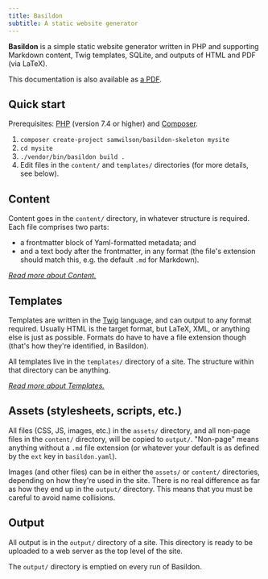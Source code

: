 ```yaml
---
title: Basildon
subtitle: A static website generator
---
```


**Basildon** is a simple static website generator
written in PHP and supporting Markdown content, Twig templates,
SQLite, and outputs of HTML and PDF (via LaTeX).

This documentation is also available as [a PDF](basildon-docs.pdf).

## Quick start

Prerequisites: [PHP](https://www.php.net/) (version 7.4 or higher) and [Composer](https://getcomposer.org/).

1. `composer create-project samwilson/basildon-skeleton mysite`
2. `cd mysite`
3. `./vendor/bin/basildon build .`
4. Edit files in the `content/` and `templates/` directories (for more details, see below).

## Content

Content goes in the `content/` directory, in whatever structure is required.
Each file comprises two parts:

* a frontmatter block of Yaml-formatted metadata; and
* and a text body after the frontmatter, in any format
  (the file's extension should match this, e.g. the default `.md` for Markdown).

*[Read more about Content.](content.html)*

## Templates

Templates are written in the [Twig](https://twig.symfony.com/) language, and can output to any format required.
Usually HTML is the target format, but LaTeX, XML, or anything else is just as possible.
Formats do have to have a file extension though (that's how they're identified, in Basildon).

All templates live in the `templates/` directory of a site.
The structure within that directory can be anything.

*[Read more about Templates.](templates.html)*

## Assets (stylesheets, scripts, etc.)

All files (CSS, JS, images, etc.) in the `assets/` directory,
and all non-page files in the `content/` directory,
will be copied to `output/`.
"Non-page" means anything without a `.md` file extension
(or whatever your default is as defined by the `ext` key in `basildon.yaml`).

Images (and other files) can be in either the `assets/` or `content/` directories,
depending on how they're used in the site.
There is no real difference as far as how they end up in the `output/` directory.
This means that you must be careful to avoid name collisions.

## Output

All output is in the `output/` directory of a site.
This directory is ready to be uploaded to a web server as the top level of the site.

The `output/` directory is emptied on every run of Basildon.
